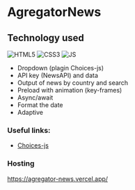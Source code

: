 # AgregatorNews

## Technology used

![HTML5](https://img.shields.io/badge/html5-%23E34F26.svg?style=for-the-badge&logo=html5&logoColor=white)
![CSS3](https://img.shields.io/badge/css3-%231572B6.svg?style=for-the-badge&logo=css3&logoColor=white) 
![JS](https://img.shields.io/badge/JS-JavaScript-blue?style=for-the-badge&logo=js&logoColor=white)

- Dropdown (plagin Choices-js)
- API key (NewsAPI) and data
- Output of news by country and search
- Preload with animation (key-frames)
- Async/await
- Format the date
- Adaptive

### Useful links:
- [Choices-js](https://github.com/Choices-js/Choices)

### Hosting
https://agregator-news.vercel.app/ 
